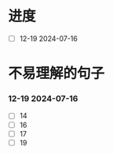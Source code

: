 # 进度

- [ ] 12-19 2024-07-16

# 不易理解的句子

### 12-19 2024-07-16

- [ ] 14
- [ ] 16
- [ ] 17
- [ ] 19 
